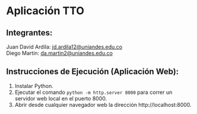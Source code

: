 # Aplicación TTO

## Integrantes:

Juan David Ardila: jd.ardila12@uniandes.edu.co  
Diego Martin: da.martin2@uniandes.edu.co

## Instrucciones de Ejecución (Aplicación Web):

1. Instalar Python.
2. Ejecutar el comando `python -m http.server 8000` para correr un servidor web local en el puerto 8000.
3. Abrir desde cualquier navegador web la dirección http://localhost:8000.
